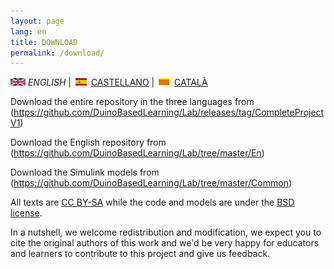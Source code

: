 ```yaml
---
layout: page
lang: en
title: DOWNLOAD
permalink: /download/
---
```


![English](en.png) *ENGLISH* | ![Castellano](es.png) [CASTELLANO](descargar.md) | ![Català](ca.png) [CATALÀ](Descarregar.md)


Download the entire repository in the three languages from (https://github.com/DuinoBasedLearning/Lab/releases/tag/CompleteProjectV1)

Download the English repository from (https://github.com/DuinoBasedLearning/Lab/tree/master/En)

Download the Simulink models from (https://github.com/DuinoBasedLearning/Lab/tree/master/Common)

All texts are [CC BY-SA](http://creativecommons.org/licenses/by-sa/4.0/) while the code and models are under the [BSD license](https://github.com/DuinoBasedLearning/Lab/blob/master/LICENSE).

In a nutshell, we welcome redistribution and modification, we expect you to cite the original authors of this work and we'd be very happy for educators and learners to contribute to this project and give us feedback.
